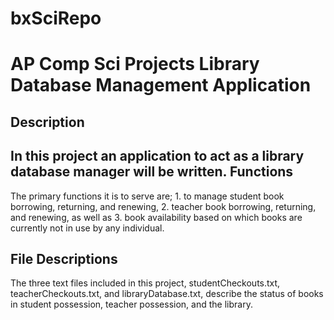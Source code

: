 # bxSciRepo
AP Comp Sci Projects
Library Database Management Application
==============
Description
---------------
In this project an application to act as a library database manager will be written.
Functions
---------------
The primary functions it is to serve are; 1. to manage student book borrowing, returning, and renewing, 2. teacher book borrowing, returning, and renewing, as well as 3. book availability based on which books are currently not in use by any individual. 

File Descriptions
---------------
The three text files included in this project, studentCheckouts.txt, teacherCheckouts.txt, and libraryDatabase.txt, describe the status of books in student possession, teacher possession, and the library. 

